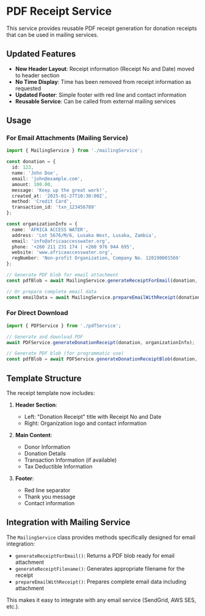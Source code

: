 # PDF Receipt Service

This service provides reusable PDF receipt generation for donation receipts that can be used in mailing services.

## Updated Features

- **New Header Layout**: Receipt information (Receipt No and Date) moved to header section
- **No Time Display**: Time has been removed from receipt information as requested
- **Updated Footer**: Simple footer with red line and contact information
- **Reusable Service**: Can be called from external mailing services

## Usage

### For Email Attachments (Mailing Service)

```typescript
import { MailingService } from './mailingService';

const donation = {
  id: 123,
  name: 'John Doe',
  email: 'john@example.com',
  amount: 100.00,
  message: 'Keep up the great work!',
  created_at: '2025-01-27T10:30:00Z',
  method: 'Credit Card',
  transaction_id: 'txn_123456789'
};

const organizationInfo = {
  name: 'AFRICA ACCESS WATER',
  address: 'Lot 5676/M/6, Lusaka West, Lusaka, Zambia',
  email: 'info@africaaccesswater.org',
  phone: '+260 211 231 174 | +260 976 944 695',
  website: 'www.africaaccesswater.org',
  regNumber: 'Non-profit Organization, Company No. 120190001569'
};

// Generate PDF blob for email attachment
const pdfBlob = await MailingService.generateReceiptForEmail(donation, organizationInfo);

// Or prepare complete email data
const emailData = await MailingService.prepareEmailWithReceipt(donation, organizationInfo);
```

### For Direct Download

```typescript
import { PDFService } from './pdfService';

// Generate and download PDF
await PDFService.generateDonationReceipt(donation, organizationInfo);

// Generate PDF blob (for programmatic use)
const pdfBlob = await PDFService.generateDonationReceiptBlob(donation, organizationInfo);
```

## Template Structure

The receipt template now includes:

1. **Header Section**:
   - Left: "Donation Receipt" title with Receipt No and Date
   - Right: Organization logo and contact information

2. **Main Content**:
   - Donor Information
   - Donation Details
   - Transaction Information (if available)
   - Tax Deductible Information

3. **Footer**:
   - Red line separator
   - Thank you message
   - Contact information

## Integration with Mailing Service

The `MailingService` class provides methods specifically designed for email integration:

- `generateReceiptForEmail()`: Returns a PDF blob ready for email attachment
- `generateReceiptFilename()`: Generates appropriate filename for the receipt
- `prepareEmailWithReceipt()`: Prepares complete email data including attachment

This makes it easy to integrate with any email service (SendGrid, AWS SES, etc.).
